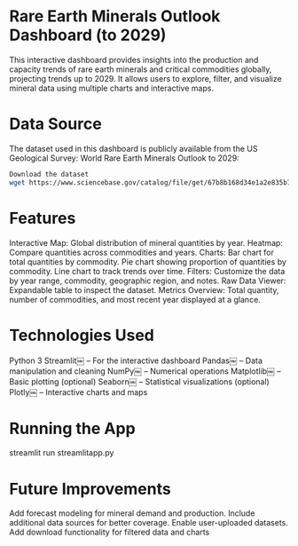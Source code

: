 # Rare Earth Minerals Outlook Dashboard (to 2029)

This interactive dashboard provides insights into the production and capacity trends of rare earth minerals and critical commodities globally, projecting trends up to 2029. It allows users to explore, filter, and visualize mineral data using multiple charts and interactive maps.

# Data Source
The dataset used in this dashboard is publicly available from the US Geological Survey:
World Rare Earth Minerals Outlook to 2029: 
```bash
Download the dataset
wget https://www.sciencebase.gov/catalog/file/get/67b8b168d34e1a2e835b7e6c
```

# Features
Interactive Map: Global distribution of mineral quantities by year.
Heatmap: Compare quantities across commodities and years.
Charts:
Bar chart for total quantities by commodity.
Pie chart showing proportion of quantities by commodity.
Line chart to track trends over time.
Filters: Customize the data by year range, commodity, geographic region, and notes.
Raw Data Viewer: Expandable table to inspect the dataset.
Metrics Overview: Total quantity, number of commodities, and most recent year displayed at a glance.

# Technologies Used
Python 3
Streamlit￼ – For the interactive dashboard
Pandas￼ – Data manipulation and cleaning
NumPy￼ – Numerical operations
Matplotlib￼ – Basic plotting (optional)
Seaborn￼ – Statistical visualizations (optional)
Plotly￼ – Interactive charts and maps

# Running the App
streamlit run streamlitapp.py

# Future Improvements
Add forecast modeling for mineral demand and production.
Include additional data sources for better coverage.
Enable user-uploaded datasets.
Add download functionality for filtered data and charts

